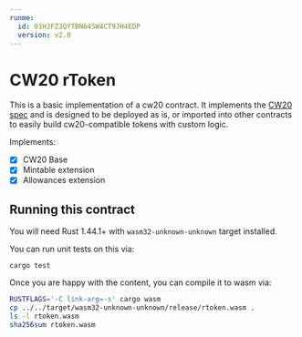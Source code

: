 ```yaml
---
runme:
  id: 01HJFZ3QYTBN64SW4CT9JH4EDP
  version: v2.0
---
```


# CW20 rToken

This is a basic implementation of a cw20 contract. It implements
the [CW20 spec](../../packages/cw20/README.md) and is designed to
be deployed as is, or imported into other contracts to easily build
cw20-compatible tokens with custom logic.

Implements:

- [x] CW20 Base
- [x] Mintable extension
- [x] Allowances extension

## Running this contract

You will need Rust 1.44.1+ with `wasm32-unknown-unknown` target installed.

You can run unit tests on this via:

`cargo test`

Once you are happy with the content, you can compile it to wasm via:

```sh {"id":"01HJFZ3QYTBN64SW4CT5M6YNSY"}
RUSTFLAGS='-C link-arg=-s' cargo wasm
cp ../../target/wasm32-unknown-unknown/release/rtoken.wasm .
ls -l rtoken.wasm
sha256sum rtoken.wasm
```